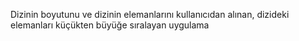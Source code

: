 Dizinin boyutunu ve dizinin elemanlarını kullanıcıdan alınan, dizideki elemanları küçükten büyüğe sıralayan uygulama
